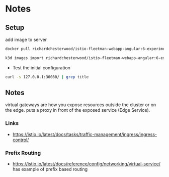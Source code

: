# Notes


## Setup 

add image to server

```bash
docker pull richardchesterwood/istio-fleetman-webapp-angular:6-experimental

k3d images import richardchesterwood/istio-fleetman-webapp-angular:6-experimental --cluster lab3
```

- Test the initial configuration

```bash
curl -s 127.0.0.1:30080/ | grep title
```
## Notes

virtual gateways are how you expose resources outside the cluster or on the edge.  puts a proxy in front of the exposed service (Edge Service).

### Links

- https://istio.io/latest/docs/tasks/traffic-management/ingress/ingress-control/

### Prefix Routing

- https://istio.io/latest/docs/reference/config/networking/virtual-service/ has example of prefix based routing
